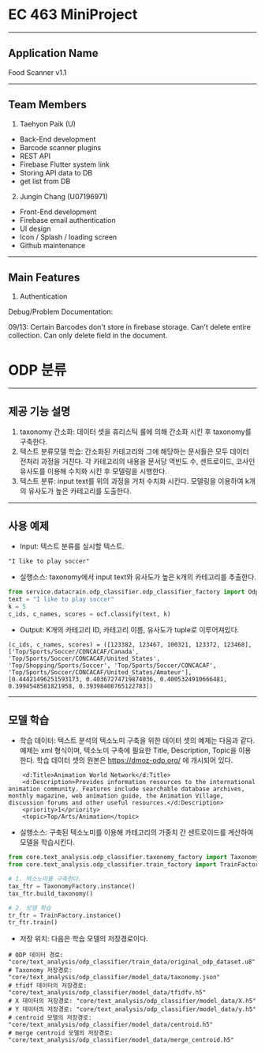 # EC 463 MiniProject
--------------------
## Application Name

Food Scanner v1.1

-------------------
## Team Members
1) Taehyon Paik (U)
 - Back-End development
 - Barcode scanner plugins
 - REST API
 - Firebase Flutter system link
 - Storing API data to DB 
 - get list from DB 

2. Jungin Chang (U07196971)
 - Front-End development
 - Firebase email authentication
 - UI design 
 - Icon / Splash / loading screen
 - Github maintenance
--------------------
## Main Features 
1) Authentication 

Debug/Problem Documentation:

09/13: 
Certain Barcodes don't store in firebase storage.
Can't delete entire collection. Can only delete field in the document.

# ODP 분류 
-------------
## 제공 기능 설명

1) taxonomy 간소화: 데이터 셋을 휴리스틱 룰에 의해 간소화 시킨 후 taxonomy를 구축한다.
2) 텍스트 분류모델 학습: 간소화된 카테고리와 그에 해당하는 문서들은 모두 데이터 전처리 과정을 거친다. 각 카테고리의 내용을 문서당 역빈도 수, 센트로이드, 코사인 유사도를 이용해 수치화 시킨 후 모델링을 시행한다.  
3) 텍스트 분류: input text를 위의 과정을 거처 수치화 시킨다. 모델링을 이용하여 k개의 유사도가 높은 카테고리를 도출한다.
------------
## 사용 예제 

* Input:
텍스트 분류를 실시할 텍스트.
```
"I like to play soccer"
```

* 실행소스: taxonomy에서 input text와 유사도가 높은 k개의 카테고리를 추출한다.
```python
from service.datacrain.odp_classifier.odp_classifier_factory import OdpClassifierFactor
text = "I like to play soccer" 
k = 5
c_ids, c_names, scores = ocf.classify(text, k)
```

* Output: K개의 카테고리 ID, 카테고리 이름, 유사도가 tuple로 이루어져있다.
```
(c_ids, c_names, scores) = ([123382, 123467, 100321, 123372, 123468], ['Top/Sports/Soccer/CONCACAF/Canada', 'Top/Sports/Soccer/CONCACAF/United_States', 'Top/Shopping/Sports/Soccer', 'Top/Sports/Soccer/CONCACAF', 'Top/Sports/Soccer/CONCACAF/United_States/Amateur'], [0.44421496251593173, 0.40367274719874036, 0.4005324910666481, 0.3994548581821958, 0.39398408765122783])
```
------------------
## 모델 학습
* 학습 데이터:
텍스트 분석의 텍소노미 구축을 위한 데이터 셋의 예제는 다음과 같다. 예제는 xml 형식이며, 텍소노미 구축에 필요한 Title, Description, Topic을 이용한다. 학습 데이터 셋의 원본은 https://dmoz-odp.org/ 에 개시되어 있다. 
``` 
    <d:Title>Animation World Network</d:Title>
    <d:Description>Provides information resources to the international animation community. Features include searchable database archives, monthly magazine, web animation guide, the Animation Village, discussion forums and other useful resources.</d:Description>
    <priority>1</priority>
    <topic>Top/Arts/Animation</topic>
``` 

* 실행소스: 구축된 텍소노미를 이용해 카테고리의 가중치 간 센트로이드를 계산하여 모델을 학습시킨다. 
```python
from core.text_analysis.odp_classifier.taxonomy_factory import TaxonomyFactory
from core.text_analysis.odp_classifier.train_factory import TrainFactory

# 1. 텍소노미를 구축한다.
tax_ftr = TaxonomyFactory.instance()
tax_ftr.build_taxonomy()

# 2. 모델 학습
tr_ftr = TrainFactory.instance()
tr_ftr.train()
```
* 저장 위치:
다음은 학습 모델의 저장경로이다. 
```
# ODP 데이터 경로: "core/text_analysis/odp_classifier/train_data/original_odp_dataset.u8"
# Taxonomy 저장경로: "core/text_analysis/odp_classifier/model_data/taxonomy.json"
# tfidf 데이터의 저장경로: "core/text_analysis/odp_classifier/model_data/tfidfv.h5"
# X 데이터의 저장경로: "core/text_analysis/odp_classifier/model_data/X.h5"
# Y 데이터의 저장경로: "core/text_analysis/odp_classifier/model_data/y.h5"
# centroid 모델의 저장경로: "core/text_analysis/odp_classifier/model_data/centroid.h5"
# merge centroid 모델의 저장경로: "core/text_analysis/odp_classifier/model_data/merge_centroid.h5"
```
